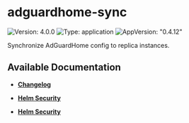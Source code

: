 # adguardhome-sync

![Version: 4.0.0](https://img.shields.io/badge/Version-4.0.0-informational?style=flat-square) ![Type: application](https://img.shields.io/badge/Type-application-informational?style=flat-square) ![AppVersion: "0.4.12"](https://img.shields.io/badge/AppVersion-"0.4.12"-informational?style=flat-square)

Synchronize AdGuardHome config to replica instances.

## Available Documentation

- [**Changelog**](CHANGELOG)

- [**Helm Security**](container-security)

- [**Helm Security**](helm-security)

